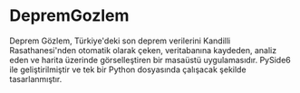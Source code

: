 # DepremGozlem
Deprem Gözlem, Türkiye'deki son deprem verilerini Kandilli Rasathanesi'nden otomatik olarak çeken, veritabanına kaydeden, analiz eden ve harita üzerinde görselleştiren bir masaüstü uygulamasıdır. PySide6 ile geliştirilmiştir ve tek bir Python dosyasında çalışacak şekilde tasarlanmıştır.
